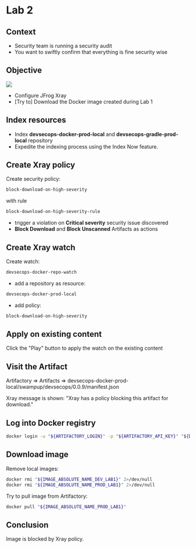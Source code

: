 # Lab 2

## Context

- Security team is running a security audit
- You want to swiftly confirm that everything is fine security wise

## Objective

![](images/lab2.png)

- Configure JFrog Xray
- [Try to] Download the Docker image created during Lab 1

## Index resources

- Index **devsecops-docker-prod-local** and **devsecops-gradle-prod-local** repository 
- Expedite the indexing process using the Index Now feature.

## Create Xray policy

Create security policy:
```bash
block-download-on-high-severity
```
with rule
```bash
block-download-on-high-severity-rule
```

- trigger a violation on **Critical severity** security issue discovered
- **Block Download** and **Block Unscanned** Artifacts as actions

## Create Xray watch

Create watch:
```bash
devsecops-docker-repo-watch
```

- add a repository as resource:
```bash
devsecops-docker-prod-local
```
- add policy:
```bash
block-download-on-high-severity
```

## Apply on existing content

Click the "Play" button to apply the watch on the existing content

## Visit the Artifact

Artifactory => Artifacts => devsecops-docker-prod-local/swampup/devsecops/0.0.9/manifest.json 

Xray message is shown: "Xray has a policy blocking this artifact for download."

## Log into Docker registry

```bash
docker login -u "${ARTIFACTORY_LOGIN}" -p "${ARTIFACTORY_API_KEY}" "${DOCKER_REGISTRY_PROD}"
```

## Download image

Remove local images:
```bash
docker rmi "${IMAGE_ABSOLUTE_NAME_DEV_LAB1}" 2>/dev/null
docker rmi "${IMAGE_ABSOLUTE_NAME_PROD_LAB1}" 2>/dev/null
```

Try to pull image from Artifactory:
```bash
docker pull "${IMAGE_ABSOLUTE_NAME_PROD_LAB1}"
```

## Conclusion

Image is blocked by Xray policy.
